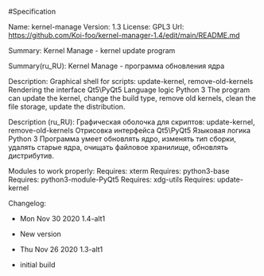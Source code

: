 #Specification

Name: kernel-manage
Version: 1.3
License: GPL3
Url: https://github.com/Koi-foo/kernel-manager-1.4/edit/main/README.md

Summary: 
Kernel Manage - kernel update program

Summary(ru_RU): 
Kernel Manage - программа обновления ядра

Description:
Graphical shell for scripts: update-kernel, remove-old-kernels
Rendering the interface Qt5\PyQt5
Language logic Python 3
The program can update the kernel, change the build type, remove old kernels, clean the file storage, update the distribution.

Description (ru_RU):
Графическая оболочка для скриптов: update-kernel, remove-old-kernels
Отрисовка интерфейса Qt5\PyQt5
Языковая логика Python 3
Программа умеет обновлять ядро, изменять тип сборки, удалять старые ядра, очищать файловое хранилище, обновлять дистрибутив.

Modules to work properly:
Requires: xterm
Requires: python3-base
Requires: python3-module-PyQt5
Requires: xdg-utils
Requires: update-kernel

Changelog:
* Mon Nov 30 2020 1.4-alt1
- New version

* Thu Nov 26 2020 1.3-alt1
- initial build
